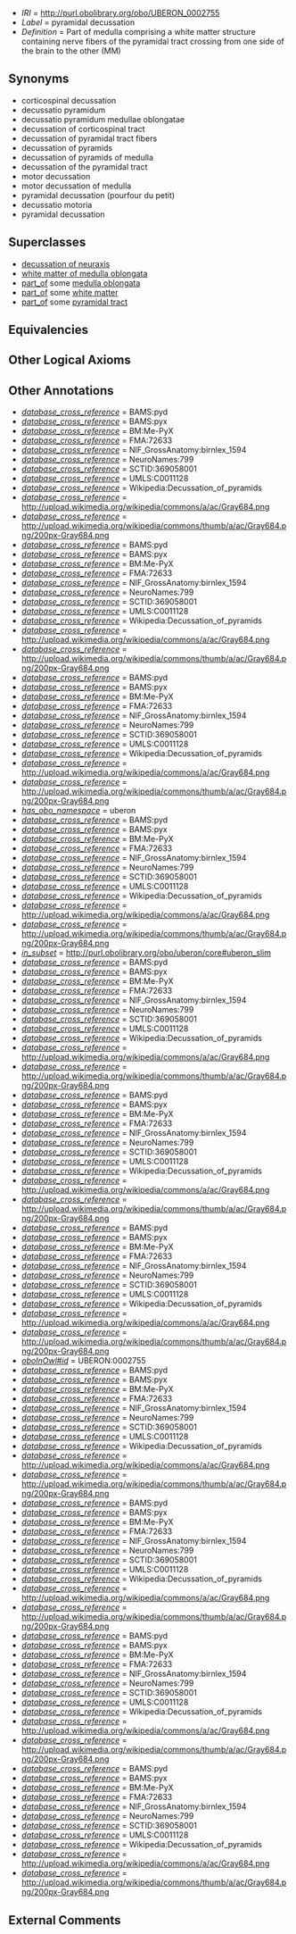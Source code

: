  * *IRI* = http://purl.obolibrary.org/obo/UBERON_0002755
 * *Label* = pyramidal decussation
 * *Definition* = Part of medulla comprising a white matter structure containing nerve fibers of the pyramidal tract crossing from one side of the brain to the other (MM)

## Synonyms

 * corticospinal decussation
 * decussatio pyramidum
 * decussatio pyramidum medullae oblongatae
 * decussation of corticospinal tract
 * decussation of pyramidal tract fibers
 * decussation of pyramids
 * decussation of pyramids of medulla
 * decussation of the pyramidal tract
 * motor decussation
 * motor decussation of medulla
 * pyramidal decussation (pourfour du petit)
 * decussatio motoria
 * pyramidal decussation

## Superclasses

 * [decussation of neuraxis](../../UBERON/18/UBERON_0007418.md)
 * [white matter of medulla oblongata](../../UBERON/49/UBERON_0014649.md)
 * [part_of](../../BFO/50/BFO_0000050.md) some [medulla oblongata](../../UBERON/96/UBERON_0001896.md)
 * [part_of](../../BFO/50/BFO_0000050.md) some [white matter](../../UBERON/16/UBERON_0002316.md)
 * [part_of](../../BFO/50/BFO_0000050.md) some [pyramidal tract](../../UBERON/07/UBERON_0002707.md)

## Equivalencies


## Other Logical Axioms


## Other Annotations

 * *[database_cross_reference](../../ef/oboInOwl#hasDbXref.md)* = BAMS:pyd
 * *[database_cross_reference](../../ef/oboInOwl#hasDbXref.md)* = BAMS:pyx
 * *[database_cross_reference](../../ef/oboInOwl#hasDbXref.md)* = BM:Me-PyX
 * *[database_cross_reference](../../ef/oboInOwl#hasDbXref.md)* = FMA:72633
 * *[database_cross_reference](../../ef/oboInOwl#hasDbXref.md)* = NIF_GrossAnatomy:birnlex_1594
 * *[database_cross_reference](../../ef/oboInOwl#hasDbXref.md)* = NeuroNames:799
 * *[database_cross_reference](../../ef/oboInOwl#hasDbXref.md)* = SCTID:369058001
 * *[database_cross_reference](../../ef/oboInOwl#hasDbXref.md)* = UMLS:C0011128
 * *[database_cross_reference](../../ef/oboInOwl#hasDbXref.md)* = Wikipedia:Decussation_of_pyramids
 * *[database_cross_reference](../../ef/oboInOwl#hasDbXref.md)* = http://upload.wikimedia.org/wikipedia/commons/a/ac/Gray684.png
 * *[database_cross_reference](../../ef/oboInOwl#hasDbXref.md)* = http://upload.wikimedia.org/wikipedia/commons/thumb/a/ac/Gray684.png/200px-Gray684.png
 * *[database_cross_reference](../../ef/oboInOwl#hasDbXref.md)* = BAMS:pyd
 * *[database_cross_reference](../../ef/oboInOwl#hasDbXref.md)* = BAMS:pyx
 * *[database_cross_reference](../../ef/oboInOwl#hasDbXref.md)* = BM:Me-PyX
 * *[database_cross_reference](../../ef/oboInOwl#hasDbXref.md)* = FMA:72633
 * *[database_cross_reference](../../ef/oboInOwl#hasDbXref.md)* = NIF_GrossAnatomy:birnlex_1594
 * *[database_cross_reference](../../ef/oboInOwl#hasDbXref.md)* = NeuroNames:799
 * *[database_cross_reference](../../ef/oboInOwl#hasDbXref.md)* = SCTID:369058001
 * *[database_cross_reference](../../ef/oboInOwl#hasDbXref.md)* = UMLS:C0011128
 * *[database_cross_reference](../../ef/oboInOwl#hasDbXref.md)* = Wikipedia:Decussation_of_pyramids
 * *[database_cross_reference](../../ef/oboInOwl#hasDbXref.md)* = http://upload.wikimedia.org/wikipedia/commons/a/ac/Gray684.png
 * *[database_cross_reference](../../ef/oboInOwl#hasDbXref.md)* = http://upload.wikimedia.org/wikipedia/commons/thumb/a/ac/Gray684.png/200px-Gray684.png
 * *[database_cross_reference](../../ef/oboInOwl#hasDbXref.md)* = BAMS:pyd
 * *[database_cross_reference](../../ef/oboInOwl#hasDbXref.md)* = BAMS:pyx
 * *[database_cross_reference](../../ef/oboInOwl#hasDbXref.md)* = BM:Me-PyX
 * *[database_cross_reference](../../ef/oboInOwl#hasDbXref.md)* = FMA:72633
 * *[database_cross_reference](../../ef/oboInOwl#hasDbXref.md)* = NIF_GrossAnatomy:birnlex_1594
 * *[database_cross_reference](../../ef/oboInOwl#hasDbXref.md)* = NeuroNames:799
 * *[database_cross_reference](../../ef/oboInOwl#hasDbXref.md)* = SCTID:369058001
 * *[database_cross_reference](../../ef/oboInOwl#hasDbXref.md)* = UMLS:C0011128
 * *[database_cross_reference](../../ef/oboInOwl#hasDbXref.md)* = Wikipedia:Decussation_of_pyramids
 * *[database_cross_reference](../../ef/oboInOwl#hasDbXref.md)* = http://upload.wikimedia.org/wikipedia/commons/a/ac/Gray684.png
 * *[database_cross_reference](../../ef/oboInOwl#hasDbXref.md)* = http://upload.wikimedia.org/wikipedia/commons/thumb/a/ac/Gray684.png/200px-Gray684.png
 * *[has_obo_namespace](../../ce/oboInOwl#hasOBONamespace.md)* = uberon
 * *[database_cross_reference](../../ef/oboInOwl#hasDbXref.md)* = BAMS:pyd
 * *[database_cross_reference](../../ef/oboInOwl#hasDbXref.md)* = BAMS:pyx
 * *[database_cross_reference](../../ef/oboInOwl#hasDbXref.md)* = BM:Me-PyX
 * *[database_cross_reference](../../ef/oboInOwl#hasDbXref.md)* = FMA:72633
 * *[database_cross_reference](../../ef/oboInOwl#hasDbXref.md)* = NIF_GrossAnatomy:birnlex_1594
 * *[database_cross_reference](../../ef/oboInOwl#hasDbXref.md)* = NeuroNames:799
 * *[database_cross_reference](../../ef/oboInOwl#hasDbXref.md)* = SCTID:369058001
 * *[database_cross_reference](../../ef/oboInOwl#hasDbXref.md)* = UMLS:C0011128
 * *[database_cross_reference](../../ef/oboInOwl#hasDbXref.md)* = Wikipedia:Decussation_of_pyramids
 * *[database_cross_reference](../../ef/oboInOwl#hasDbXref.md)* = http://upload.wikimedia.org/wikipedia/commons/a/ac/Gray684.png
 * *[database_cross_reference](../../ef/oboInOwl#hasDbXref.md)* = http://upload.wikimedia.org/wikipedia/commons/thumb/a/ac/Gray684.png/200px-Gray684.png
 * *[in_subset](../../et/oboInOwl#inSubset.md)* = http://purl.obolibrary.org/obo/uberon/core#uberon_slim
 * *[database_cross_reference](../../ef/oboInOwl#hasDbXref.md)* = BAMS:pyd
 * *[database_cross_reference](../../ef/oboInOwl#hasDbXref.md)* = BAMS:pyx
 * *[database_cross_reference](../../ef/oboInOwl#hasDbXref.md)* = BM:Me-PyX
 * *[database_cross_reference](../../ef/oboInOwl#hasDbXref.md)* = FMA:72633
 * *[database_cross_reference](../../ef/oboInOwl#hasDbXref.md)* = NIF_GrossAnatomy:birnlex_1594
 * *[database_cross_reference](../../ef/oboInOwl#hasDbXref.md)* = NeuroNames:799
 * *[database_cross_reference](../../ef/oboInOwl#hasDbXref.md)* = SCTID:369058001
 * *[database_cross_reference](../../ef/oboInOwl#hasDbXref.md)* = UMLS:C0011128
 * *[database_cross_reference](../../ef/oboInOwl#hasDbXref.md)* = Wikipedia:Decussation_of_pyramids
 * *[database_cross_reference](../../ef/oboInOwl#hasDbXref.md)* = http://upload.wikimedia.org/wikipedia/commons/a/ac/Gray684.png
 * *[database_cross_reference](../../ef/oboInOwl#hasDbXref.md)* = http://upload.wikimedia.org/wikipedia/commons/thumb/a/ac/Gray684.png/200px-Gray684.png
 * *[database_cross_reference](../../ef/oboInOwl#hasDbXref.md)* = BAMS:pyd
 * *[database_cross_reference](../../ef/oboInOwl#hasDbXref.md)* = BAMS:pyx
 * *[database_cross_reference](../../ef/oboInOwl#hasDbXref.md)* = BM:Me-PyX
 * *[database_cross_reference](../../ef/oboInOwl#hasDbXref.md)* = FMA:72633
 * *[database_cross_reference](../../ef/oboInOwl#hasDbXref.md)* = NIF_GrossAnatomy:birnlex_1594
 * *[database_cross_reference](../../ef/oboInOwl#hasDbXref.md)* = NeuroNames:799
 * *[database_cross_reference](../../ef/oboInOwl#hasDbXref.md)* = SCTID:369058001
 * *[database_cross_reference](../../ef/oboInOwl#hasDbXref.md)* = UMLS:C0011128
 * *[database_cross_reference](../../ef/oboInOwl#hasDbXref.md)* = Wikipedia:Decussation_of_pyramids
 * *[database_cross_reference](../../ef/oboInOwl#hasDbXref.md)* = http://upload.wikimedia.org/wikipedia/commons/a/ac/Gray684.png
 * *[database_cross_reference](../../ef/oboInOwl#hasDbXref.md)* = http://upload.wikimedia.org/wikipedia/commons/thumb/a/ac/Gray684.png/200px-Gray684.png
 * *[database_cross_reference](../../ef/oboInOwl#hasDbXref.md)* = BAMS:pyd
 * *[database_cross_reference](../../ef/oboInOwl#hasDbXref.md)* = BAMS:pyx
 * *[database_cross_reference](../../ef/oboInOwl#hasDbXref.md)* = BM:Me-PyX
 * *[database_cross_reference](../../ef/oboInOwl#hasDbXref.md)* = FMA:72633
 * *[database_cross_reference](../../ef/oboInOwl#hasDbXref.md)* = NIF_GrossAnatomy:birnlex_1594
 * *[database_cross_reference](../../ef/oboInOwl#hasDbXref.md)* = NeuroNames:799
 * *[database_cross_reference](../../ef/oboInOwl#hasDbXref.md)* = SCTID:369058001
 * *[database_cross_reference](../../ef/oboInOwl#hasDbXref.md)* = UMLS:C0011128
 * *[database_cross_reference](../../ef/oboInOwl#hasDbXref.md)* = Wikipedia:Decussation_of_pyramids
 * *[database_cross_reference](../../ef/oboInOwl#hasDbXref.md)* = http://upload.wikimedia.org/wikipedia/commons/a/ac/Gray684.png
 * *[database_cross_reference](../../ef/oboInOwl#hasDbXref.md)* = http://upload.wikimedia.org/wikipedia/commons/thumb/a/ac/Gray684.png/200px-Gray684.png
 * *[oboInOwl#id](../../id/oboInOwl#id.md)* = UBERON:0002755
 * *[database_cross_reference](../../ef/oboInOwl#hasDbXref.md)* = BAMS:pyd
 * *[database_cross_reference](../../ef/oboInOwl#hasDbXref.md)* = BAMS:pyx
 * *[database_cross_reference](../../ef/oboInOwl#hasDbXref.md)* = BM:Me-PyX
 * *[database_cross_reference](../../ef/oboInOwl#hasDbXref.md)* = FMA:72633
 * *[database_cross_reference](../../ef/oboInOwl#hasDbXref.md)* = NIF_GrossAnatomy:birnlex_1594
 * *[database_cross_reference](../../ef/oboInOwl#hasDbXref.md)* = NeuroNames:799
 * *[database_cross_reference](../../ef/oboInOwl#hasDbXref.md)* = SCTID:369058001
 * *[database_cross_reference](../../ef/oboInOwl#hasDbXref.md)* = UMLS:C0011128
 * *[database_cross_reference](../../ef/oboInOwl#hasDbXref.md)* = Wikipedia:Decussation_of_pyramids
 * *[database_cross_reference](../../ef/oboInOwl#hasDbXref.md)* = http://upload.wikimedia.org/wikipedia/commons/a/ac/Gray684.png
 * *[database_cross_reference](../../ef/oboInOwl#hasDbXref.md)* = http://upload.wikimedia.org/wikipedia/commons/thumb/a/ac/Gray684.png/200px-Gray684.png
 * *[database_cross_reference](../../ef/oboInOwl#hasDbXref.md)* = BAMS:pyd
 * *[database_cross_reference](../../ef/oboInOwl#hasDbXref.md)* = BAMS:pyx
 * *[database_cross_reference](../../ef/oboInOwl#hasDbXref.md)* = BM:Me-PyX
 * *[database_cross_reference](../../ef/oboInOwl#hasDbXref.md)* = FMA:72633
 * *[database_cross_reference](../../ef/oboInOwl#hasDbXref.md)* = NIF_GrossAnatomy:birnlex_1594
 * *[database_cross_reference](../../ef/oboInOwl#hasDbXref.md)* = NeuroNames:799
 * *[database_cross_reference](../../ef/oboInOwl#hasDbXref.md)* = SCTID:369058001
 * *[database_cross_reference](../../ef/oboInOwl#hasDbXref.md)* = UMLS:C0011128
 * *[database_cross_reference](../../ef/oboInOwl#hasDbXref.md)* = Wikipedia:Decussation_of_pyramids
 * *[database_cross_reference](../../ef/oboInOwl#hasDbXref.md)* = http://upload.wikimedia.org/wikipedia/commons/a/ac/Gray684.png
 * *[database_cross_reference](../../ef/oboInOwl#hasDbXref.md)* = http://upload.wikimedia.org/wikipedia/commons/thumb/a/ac/Gray684.png/200px-Gray684.png
 * *[database_cross_reference](../../ef/oboInOwl#hasDbXref.md)* = BAMS:pyd
 * *[database_cross_reference](../../ef/oboInOwl#hasDbXref.md)* = BAMS:pyx
 * *[database_cross_reference](../../ef/oboInOwl#hasDbXref.md)* = BM:Me-PyX
 * *[database_cross_reference](../../ef/oboInOwl#hasDbXref.md)* = FMA:72633
 * *[database_cross_reference](../../ef/oboInOwl#hasDbXref.md)* = NIF_GrossAnatomy:birnlex_1594
 * *[database_cross_reference](../../ef/oboInOwl#hasDbXref.md)* = NeuroNames:799
 * *[database_cross_reference](../../ef/oboInOwl#hasDbXref.md)* = SCTID:369058001
 * *[database_cross_reference](../../ef/oboInOwl#hasDbXref.md)* = UMLS:C0011128
 * *[database_cross_reference](../../ef/oboInOwl#hasDbXref.md)* = Wikipedia:Decussation_of_pyramids
 * *[database_cross_reference](../../ef/oboInOwl#hasDbXref.md)* = http://upload.wikimedia.org/wikipedia/commons/a/ac/Gray684.png
 * *[database_cross_reference](../../ef/oboInOwl#hasDbXref.md)* = http://upload.wikimedia.org/wikipedia/commons/thumb/a/ac/Gray684.png/200px-Gray684.png
 * *[database_cross_reference](../../ef/oboInOwl#hasDbXref.md)* = BAMS:pyd
 * *[database_cross_reference](../../ef/oboInOwl#hasDbXref.md)* = BAMS:pyx
 * *[database_cross_reference](../../ef/oboInOwl#hasDbXref.md)* = BM:Me-PyX
 * *[database_cross_reference](../../ef/oboInOwl#hasDbXref.md)* = FMA:72633
 * *[database_cross_reference](../../ef/oboInOwl#hasDbXref.md)* = NIF_GrossAnatomy:birnlex_1594
 * *[database_cross_reference](../../ef/oboInOwl#hasDbXref.md)* = NeuroNames:799
 * *[database_cross_reference](../../ef/oboInOwl#hasDbXref.md)* = SCTID:369058001
 * *[database_cross_reference](../../ef/oboInOwl#hasDbXref.md)* = UMLS:C0011128
 * *[database_cross_reference](../../ef/oboInOwl#hasDbXref.md)* = Wikipedia:Decussation_of_pyramids
 * *[database_cross_reference](../../ef/oboInOwl#hasDbXref.md)* = http://upload.wikimedia.org/wikipedia/commons/a/ac/Gray684.png
 * *[database_cross_reference](../../ef/oboInOwl#hasDbXref.md)* = http://upload.wikimedia.org/wikipedia/commons/thumb/a/ac/Gray684.png/200px-Gray684.png

## External Comments

